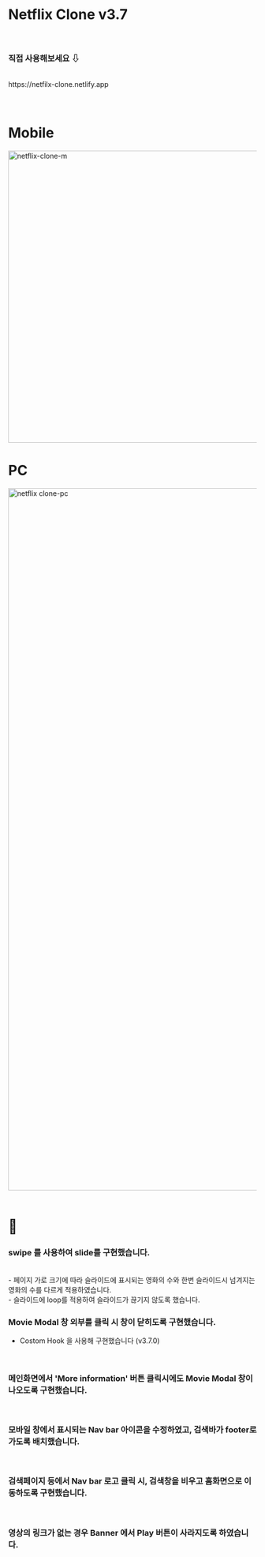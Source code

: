 # Netflix Clone v3.7

<br>

### 직접 사용해보세요 ⇩ 

<br>
https://netfilx-clone.netlify.app <br>

<br>
<br>

# Mobile
<img width="592" alt="netflix-clone-m" src="https://user-images.githubusercontent.com/53814275/158690334-7b63120b-e5be-4b95-9997-665580c7d3c9.png">

<br>

# PC
<img width="1423" alt="netflix clone-pc" src="https://user-images.githubusercontent.com/53814275/158690367-c58db5ca-def8-4801-acff-b96ecade44ee.png">




<br>
<br>

# 📢

### swipe 를 사용하여 slide를 구현했습니다.
<br>
- 페이지 가로 크기에 따라 슬라이드에 표시되는 영화의 수와 한번 슬라이드시 넘겨지는 영화의 수를 다르게 적용하였습니다. <br>
- 슬라이드에 loop를 적용하여 슬라이드가 끊기지 않도록 했습니다.
<br>

### Movie Modal 창 외부를 클릭 시 창이 닫히도록 구현했습니다.
- Costom Hook 을 사용해 구현했습니다 (v3.7.0)
<br>

### 메인화면에서 'More information' 버튼 클릭시에도 Movie Modal 창이 나오도록 구현했습니다.
<br>

### 모바일 창에서 표시되는 Nav bar 아이콘을 수정하였고, 검색바가 footer로 가도록 배치했습니다.
<br>

### 검색페이지 등에서 Nav bar 로고 클릭 시, 검색창을 비우고 홈화면으로 이동하도록 구현했습니다.
<br>

### 영상의 링크가 없는 경우 Banner 에서 Play 버튼이 사라지도록 하였습니다. 
